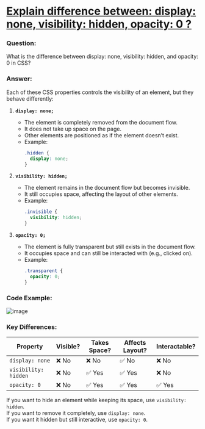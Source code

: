 # [Explain difference between: display: none, visibility: hidden, opacity: 0 ?](#explain-difference-between-display-none-visibility-hidden-opacity)

### Question:
What is the difference between display: none, visibility: hidden, and opacity: 0 in CSS?

### Answer:  
Each of these CSS properties controls the visibility of an element, but they behave differently:  

1. **`display: none;`**  
   - The element is completely removed from the document flow.  
   - It does not take up space on the page.  
   - Other elements are positioned as if the element doesn’t exist.  
   - Example:  
     ```css
     .hidden {
       display: none;
     }
     ```

2. **`visibility: hidden;`**  
   - The element remains in the document flow but becomes invisible.  
   - It still occupies space, affecting the layout of other elements.  
   - Example:  
     ```css
     .invisible {
       visibility: hidden;
     }
     ```

3. **`opacity: 0;`**  
   - The element is fully transparent but still exists in the document flow.  
   - It occupies space and can still be interacted with (e.g., clicked on).  
   - Example:  
     ```css
     .transparent {
       opacity: 0;
     }
     ```

### Code Example:
![image](https://github.com/user-attachments/assets/fe766e6b-8301-437a-a2a9-da1e4186496f)


### Key Differences:  

| Property            | Visible? | Takes Space? | Affects Layout? | Interactable? |
|---------------------|----------|--------------|----------------|--------------|
| `display: none`    | ❌ No     | ❌ No         | ✅ No          | ❌ No       |
| `visibility: hidden` | ❌ No     | ✅ Yes        | ✅ Yes         | ❌ No       |
| `opacity: 0`       | ❌ No     | ✅ Yes        | ✅ Yes         | ✅ Yes      |

If you want to hide an element while keeping its space, use `visibility: hidden`.  
If you want to remove it completely, use `display: none`.  
If you want it hidden but still interactive, use `opacity: 0`.
